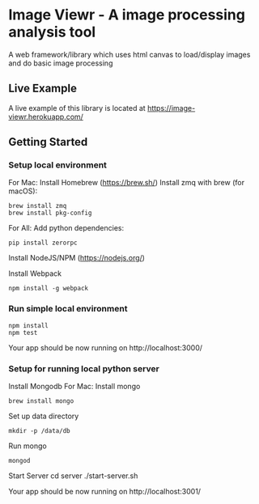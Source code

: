 # Image Viewr - A image processing analysis tool

A web framework/library which uses html canvas to load/display images and do basic image processing

## Live Example

A live example of this library is located at https://image-viewr.herokuapp.com/

## Getting Started

### Setup local environment

For Mac: 
Install Homebrew (https://brew.sh/)
Install zmq with brew (for macOS): 
```
brew install zmq
brew install pkg-config
```

For All:
Add python dependencies: 
```
pip install zerorpc
```

Install NodeJS/NPM (https://nodejs.org/)

Install Webpack
```
npm install -g webpack
```

### Run simple local environment

```
npm install
npm test
```

Your app should be now running on http://localhost:3000/

### Setup for running local python server

Install Mongodb
For Mac:
Install mongo 
```
brew install mongo
```
Set up data directory 
```
mkdir -p /data/db
```
Run mongo
```
mongod
```

Start Server
cd server
./start-server.sh

Your app should be now running on http://localhost:3001/


